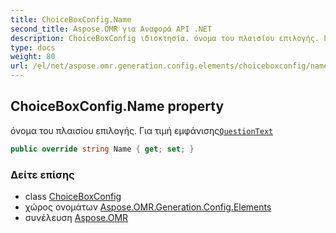 ```yaml
---
title: ChoiceBoxConfig.Name
second_title: Aspose.OMR για Αναφορά API .NET
description: ChoiceBoxConfig ιδιοκτησία. όνομα του πλαισίου επιλογής. Για τιμή εμφάνισηςQuestionText
type: docs
weight: 80
url: /el/net/aspose.omr.generation.config.elements/choiceboxconfig/name/
---
```

## ChoiceBoxConfig.Name property

όνομα του πλαισίου επιλογής. Για τιμή εμφάνισης[`QuestionText`](../questiontext/)

```csharp
public override string Name { get; set; }
```

### Δείτε επίσης

* class [ChoiceBoxConfig](../)
* χώρος ονομάτων [Aspose.OMR.Generation.Config.Elements](../../choiceboxconfig/)
* συνέλευση [Aspose.OMR](../../../)


